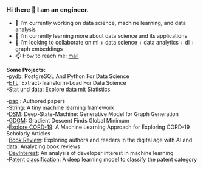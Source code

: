 ### Hi there 👋 I am an engineer.

- 🔭 I’m currently working on data science, machine learning, and data analysis <!--graph neural networks, and deep graph generative models. -->
- 🌱 I’m currently learning more about data science and its applications
- 👯 I’m looking to collaborate on ml + data science + data analytics + dl + graph embeddings
- 📫 How to reach me: [mail](mailto:abhisheksubedi27@gmail.com)

**Some Projects:**  
-[pydb](https://github.com/Supertring/postgresql-mit-python-for-data-science): PostgreSQL And Python For Data Science  
-[ETL](https://github.com/Supertring/datalab/tree/main/etl): Extract-Transform-Load For Data Science  
-[Stat und data](https://github.com/Supertring/Explore-data-mit-statistics): Explore data mit Statistics  

-[pap](https://github.com/Supertring/papers) : Authored papers  
-[String](https://github.com/Supertring/ml-framework): A tiny machine learning framework  
-[DSM](https://github.com/Supertring/Deep-State-Machine): Deep-State-Machine: Generative Model for Graph Generation  
-[GDGM](https://github.com/Supertring/Gradient-Descent-Finds-Global-Minimum): Gradient Descent Finds Global Minimum  
-[Explore CORD-19](https://github.com/Supertring/A-Machine-Learning-Approach-for-Exploring-CORD-19-Scholarly-Articles): A Machine Learning Approach for Exploring CORD-19 Scholarly Articles  
-[Book Review](https://github.com/Supertring/Computational-Social-Science-lab-Book-Review): Exploring authors and readers in the digital age with AI and data: Analyzing book reviews  
-[DevInterest](https://github.com/Supertring/An-analysis-of-developer-interest-into-machine-learning): An analysis of developer interest in machine learning  
-[Patent classification](https://github.com/Supertring/Patent-classification): A deep learning model to classify the patent category  


